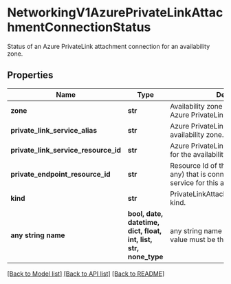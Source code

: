 # NetworkingV1AzurePrivateLinkAttachmentConnectionStatus

Status of an Azure PrivateLink attachment connection for an availability zone.

## Properties
Name | Type | Description | Notes
------------ | ------------- | ------------- | -------------
**zone** | **str** | Availability zone associated with the Azure PrivateLink service. | [readonly] 
**private_link_service_alias** | **str** | Azure PrivateLink service alias for the availability zone. | [readonly] 
**private_link_service_resource_id** | **str** | Azure PrivateLink service resource id for the availability zone. | [readonly] 
**private_endpoint_resource_id** | **str** | Resource Id of the PrivateEndpoint (if any) that is connected to the PrivateLink service for this availability zone.  | [readonly] 
**kind** | **str** | PrivateLinkAttachmentConnectionStatus kind. | defaults to "AzurePrivateLinkAttachmentConnectionStatus"
**any string name** | **bool, date, datetime, dict, float, int, list, str, none_type** | any string name can be used but the value must be the correct type | [optional]

[[Back to Model list]](../README.md#documentation-for-models) [[Back to API list]](../README.md#documentation-for-api-endpoints) [[Back to README]](../README.md)


